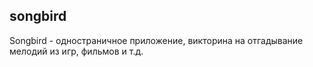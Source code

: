
## songbird

Songbird - одностраничное приложение, викторина на отгадывание мелодий из игр, фильмов и т.д.

